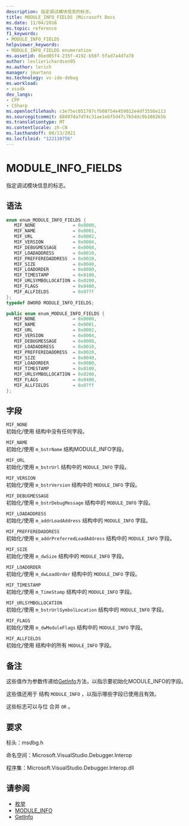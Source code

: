 ```yaml
---
description: 指定调试模块信息的标志。
title: MODULE_INFO_FIELDS |Microsoft Docs
ms.date: 11/04/2016
ms.topic: reference
f1_keywords:
- MODULE_INFO_FIELDS
helpviewer_keywords:
- MODULE_INFO_FIELDS enumeration
ms.assetid: 8bed85f4-235f-4192-b58f-5fad7a4d7a78
author: leslierichardson95
ms.author: lerich
manager: jmartens
ms.technology: vs-ide-debug
ms.workload:
- vssdk
dev_langs:
- CPP
- CSharp
ms.openlocfilehash: c3e75ec051787cfb08754e459012e4df3556e113
ms.sourcegitcommit: 68897da7d74c31ae1ebf5d47c7b5ddc9b108265b
ms.translationtype: MT
ms.contentlocale: zh-CN
ms.lasthandoff: 08/13/2021
ms.locfileid: "122110756"
---
```

# <a name="module_info_fields"></a>MODULE_INFO_FIELDS
指定调试模块信息的标志。

## <a name="syntax"></a>语法

```cpp
enum enum_MODULE_INFO_FIELDS { 
   MIF_NONE              = 0x0000,
   MIF_NAME              = 0x0001,
   MIF_URL               = 0x0002,
   MIF_VERSION           = 0x0004,
   MIF_DEBUGMESSAGE      = 0x0008,
   MIF_LOADADDRESS       = 0x0010,
   MIF_PREFFEREDADDRESS  = 0x0020,
   MIF_SIZE              = 0x0040,
   MIF_LOADORDER         = 0x0080,
   MIF_TIMESTAMP         = 0x0100,
   MIF_URLSYMBOLLOCATION = 0x0200,
   MIF_FLAGS             = 0x0400,
   MIF_ALLFIELDS         = 0x07ff
};
typedef DWORD MODULE_INFO_FIELDS;
```

```csharp
public enum enum_MODULE_INFO_FIELDS { 
   MIF_NONE              = 0x0000,
   MIF_NAME              = 0x0001,
   MIF_URL               = 0x0002,
   MIF_VERSION           = 0x0004,
   MIF_DEBUGMESSAGE      = 0x0008,
   MIF_LOADADDRESS       = 0x0010,
   MIF_PREFFEREDADDRESS  = 0x0020,
   MIF_SIZE              = 0x0040,
   MIF_LOADORDER         = 0x0080,
   MIF_TIMESTAMP         = 0x0100,
   MIF_URLSYMBOLLOCATION = 0x0200,
   MIF_FLAGS             = 0x0400,
   MIF_ALLFIELDS         = 0x07ff
};
```

## <a name="fields"></a>字段
 `MIF_NONE`\
 初始化/使用 结构中没有任何字段。

 `MIF_NAME`\
 初始化/使用 `m_bstrName` 结构MODULE_INFO字段。 [](../../../extensibility/debugger/reference/module-info.md)

 `MIF_URL`\
 初始化/使用 `m_bstrUrl` 结构中的 `MODULE_INFO` 字段。

 `MIF_VERSION`\
 初始化/使用 `m_bstrVersion` 结构中的 `MODULE_INFO` 字段。

 `MIF_DEBUGMESSAGE`\
 初始化/使用 `m_bstrDebugMessage` 结构中的 `MODULE_INFO` 字段。

 `MIF_LOADADDRESS`\
 初始化/使用 `m_addrLoadAddress` 结构中的 `MODULE_INFO` 字段。

 `MIF_PREFFEREDADDRESS`\
 初始化/使用 `m_addrPreferredLoadAddress` 结构中的 `MODULE_INFO` 字段。

 `MIF_SIZE`\
 初始化/使用 `m_dwSize` 结构中的 `MODULE_INFO` 字段。

 `MIF_LOADORDER`\
 初始化/使用 `m_dwLoadOrder` 结构中的 `MODULE_INFO` 字段。

 `MIF_TIMESTAMP`\
 初始化/使用 `m_TimeStamp` 结构中的 `MODULE_INFO` 字段。

 `MIF_URLSYMBOLLOCATION`\
 初始化/使用 `m_bstrUrlSymbolLocation` 结构中的 `MODULE_INFO` 字段。

 `MIF_FLAGS`\
 初始化/使用 `m_dwModuleFlags` 结构中的 `MODULE_INFO` 字段。

 `MIF_ALLFIELDS`\
 初始化/使用 结构中的所有 `MODULE_INFO` 字段。

## <a name="remarks"></a>备注
 这些值作为参数传递给[GetInfo](../../../extensibility/debugger/reference/idebugmodule2-getinfo.md)方法，以指示要初始化MODULE_INFO的字段。 [](../../../extensibility/debugger/reference/module-info.md)

 这些值还用于 结构 `MODULE_INFO` ，以指示哪些字段已使用且有效。

 这些标志可以与位 合并 `OR` 。

## <a name="requirements"></a>要求
 标头：msdbg.h

 命名空间：Microsoft.VisualStudio.Debugger.Interop

 程序集：Microsoft.VisualStudio.Debugger.Interop.dll

## <a name="see-also"></a>请参阅
- [枚举](../../../extensibility/debugger/reference/enumerations-visual-studio-debugging.md)
- [MODULE_INFO](../../../extensibility/debugger/reference/module-info.md)
- [GetInfo](../../../extensibility/debugger/reference/idebugmodule2-getinfo.md)
